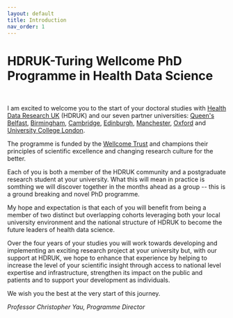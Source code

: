 ```yaml
---
layout: default
title: Introduction
nav_order: 1
---
```


# HDRUK-Turing Wellcome PhD Programme in Health Data Science

<br>

I am excited to welcome you to the start of your doctoral studies with [Health Data Research UK](http://www.hdruk.ac.uk) (HDRUK) and our seven partner universities: [Queen's Belfast](https://www.qub.ac.uk/), 
[Birmingham](https://www.birmingham.ac.uk/), [Cambridge](https://www.cam.ac.uk/), [Edinburgh](https://www.ed.ac.uk/), 
[Manchester](https://www.manchester.ac.uk/), [Oxford](https://www.ox.ac.uk/) and [University College London](https://www.ucl.ac.uk/). 

The programme is funded by the [Wellcome Trust](https://wellcome.ac.uk/) and champions their principles of scientific excellence and changing research culture for the better.

Each of you is both a member of the HDRUK community and a postgraduate research student at your university. What this will mean in practice is somthing we will discover together in the months ahead as a group -- this is a ground breaking and novel PhD programme. 

My hope and expectation is that each of you will benefit from being a member of two distinct but overlapping cohorts leveraging both your local university environment and the national structure of HDRUK to become the future leaders of health data science.

Over the four years of your studies you will work towards developing and implementing an exciting research project at your  university but, with our support at HDRUK, we hope to enhance that experience by helping to increase the level of your scientific insight through access to national level expertise and infrastructure, strengthen its impact on the public and patients and to support your development as individuals.

We wish you the best at the very start of this journey.

<cite>Professor Christopher Yau, Programme Director</cite>
